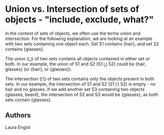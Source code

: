 # Union vs. Intersection of sets of objects - "include, exclude, what?" 

In the context of sets of objects, we often use the terms union and intersection. For the following explanation, we are looking at an example with two sets containing one object each. Set S1 contains {hair}, and set S2 contains {glasses}.

The union (⋃) of two sets contains all objects contained in either set or both. In our example, the union of S1 and S2 (S1 ⋃ S2) could be {hair, glasses} (or {hair}, or {glasses}).

The intersection (⋂) of two sets contains only the objects present in both sets. In our example, the intersection of S1 and S2 (S1 ⋂ S2) is empty - no hair and no glasses. If we add another set S3 containing two objects {glasses, beard}, the intersection of S2 and S3 would be {glasses}, as both sets contain {glasses}.

## Authors
Laura Engist